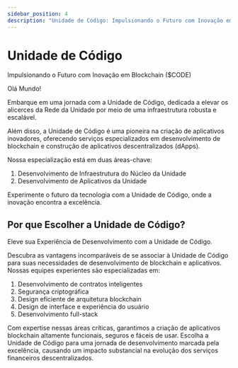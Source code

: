 ```yaml
---
sidebar_position: 4
description: "Unidade de Código: Impulsionando o Futuro com Inovação em Blockchain."
---
```


# Unidade de Código

Impulsionando o Futuro com Inovação em Blockchain ($CODE)

Olá Mundo!

Embarque em uma jornada com a Unidade de Código, dedicada a elevar os alicerces da Rede da Unidade por meio de uma infraestrutura robusta e escalável.

Além disso, a Unidade de Código é uma pioneira na criação de aplicativos inovadores, oferecendo serviços especializados em desenvolvimento de blockchain e construção de aplicativos descentralizados (dApps).

Nossa especialização está em duas áreas-chave:

1. Desenvolvimento de Infraestrutura do Núcleo da Unidade
2. Desenvolvimento de Aplicativos da Unidade

Experimente o futuro da tecnologia com a Unidade de Código, onde a inovação encontra a excelência.

## Por que Escolher a Unidade de Código?

Eleve sua Experiência de Desenvolvimento com a Unidade de Código.

Descubra as vantagens incomparáveis de se associar à Unidade de Código para suas necessidades de desenvolvimento de blockchain e aplicativos. Nossas equipes experientes são especializadas em:

1. Desenvolvimento de contratos inteligentes
2. Segurança criptográfica
3. Design eficiente de arquitetura blockchain
4. Design de interface e experiência do usuário
5. Desenvolvimento full-stack

Com expertise nessas áreas críticas, garantimos a criação de aplicativos blockchain altamente funcionais, seguros e fáceis de usar.
Escolha a Unidade de Código para uma jornada de desenvolvimento marcada pela excelência, causando um impacto substancial na evolução dos serviços financeiros descentralizados.
